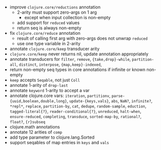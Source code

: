 - improve `clojure.core/reductions` annotation
  - 2-arity must support zero-args on 1 arg
    - except when input collection is non-empty
  - add support for `reduced` values
  - return seq is always non-empty
- fix `clojure.core/reduce` annotation
  - result of calling first arg with zero-args does not unwrap `reduced`
  - use one type variable in 2-arity
- annotate `clojure.core/keep` transducer arity
- `clojure.core/keep` never returns nil, update annotation appropriately
- annotate transducers for `filter`, `remove`, `{take,drop}-while`, `partition-all`, `distinct`,
  `interpose`, `{map,keep}-indexed`, 
- return non-empty seq types in core annotations if infinite or known non-empty
- `keep` accepts `Seqable`, not just `Coll`
- annotate 1-arity of `drop-last`
- annotate `keyword` 1-arity to accept a var
- annotate clojure.core vars: `iteration`, `partitionv`, `parse-{uuid,boolean,double,long}`, `update-{keys,vals}`, `abs`, `NaN?`, `infinite?`, `*repl*`, `replace`,
  `partition-by`, `cat`, `dedupe`, `random-sample`, `eduction`, `tagged-literal{?}`, `reader-conditional{?}`, `unreduced`, `halt-when`, `ensure-reduced`, `completing`,
  `transduce`, `sorted-map-by`, `rational?`, `float?`, `{r}subseq`
- clojure.math annotations
- annotate 12 arities of `comp`
- add type parameter to clojure.lang.Sorted
- support seqables of map entries in `keys` and `vals`
